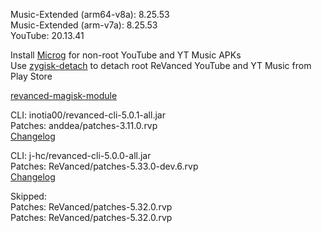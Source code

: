 Music-Extended (arm64-v8a): 8.25.53  
Music-Extended (arm-v7a): 8.25.53  
YouTube: 20.13.41  

Install [Microg](https://github.com/ReVanced/GmsCore/releases) for non-root YouTube and YT Music APKs  
Use [zygisk-detach](https://github.com/j-hc/zygisk-detach) to detach root ReVanced YouTube and YT Music from Play Store  

[revanced-magisk-module](https://github.com/j-hc/revanced-magisk-module)
  
CLI: inotia00/revanced-cli-5.0.1-all.jar  
Patches: anddea/patches-3.11.0.rvp  
[Changelog](https://github.com/anddea/revanced-patches/releases/tag/v3.11.0)

CLI: j-hc/revanced-cli-5.0.0-all.jar  
Patches: ReVanced/patches-5.33.0-dev.6.rvp  
[Changelog](https://github.com/ReVanced/revanced-patches/releases/tag/v5.33.0-dev.6)  

Skipped:  
Patches: ReVanced/patches-5.32.0.rvp  
Patches: ReVanced/patches-5.32.0.rvp    
